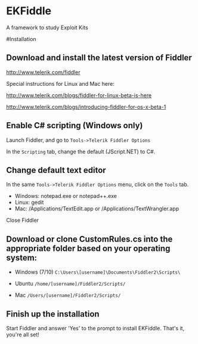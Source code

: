# EKFiddle

A framework to study Exploit Kits

#Installation

## Download and install the latest version of Fiddler

http://www.telerik.com/fiddler

Special instructions for Linux and Mac here:

http://www.telerik.com/blogs/fiddler-for-linux-beta-is-here

http://www.telerik.com/blogs/introducing-fiddler-for-os-x-beta-1

## Enable C# scripting (Windows only)

Launch Fiddler, and go to `Tools->Telerik Fiddler Options`

In the `Scripting` tab, change the default (JScript.NET) to C#. 

## Change default text editor

In the same `Tools->Telerik Fiddler Options` menu, click on the `Tools` tab.

* Windows: notepad.exe or notepad++.exe
* Linux: gedit
* Mac: /Applications/TextEdit.app or /Applications/TextWrangler.app

Close Fiddler

## Download or clone CustomRules.cs into the appropriate folder based on your operating system:

* Windows (7/10) `C:\Users\[username]\Documents\Fiddler2\Scripts\`

* Ubuntu `/home/[username]/Fiddler2/Scripts/`

* Mac `/Users/[username]/Fiddler2/Scripts/`

## Finish up the installation

Start Fiddler and answer 'Yes' to the prompt to install EKFiddle. That's it, you're all set!
